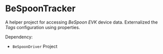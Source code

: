 BeSpoonTracker
=== 
A helper project for accessing *BeSpoon EVK* device data.  Externalized the *Tags* configuration using properties.

Dependency:  
*  `BeSpoonDriver` Project 


